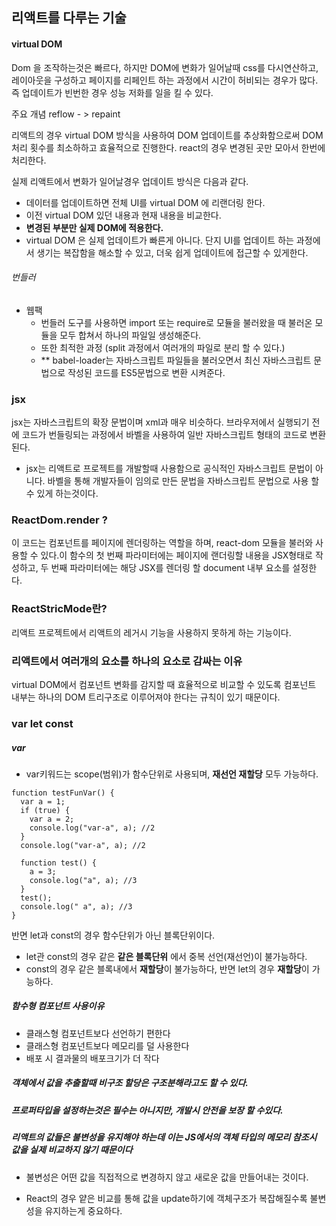 ## 리액트를 다루는 기술

#### virtual DOM

Dom 을 조작하는것은 빠르다, 하지만 DOM에 변화가 일어날때 css를 다시연산하고, 레이아웃을 구성하고 페이지를 리페인트 하는 과정에서 시간이 허비되는 경우가 많다. 즉 업데이트가 빈번한 경우 성능 저화를 일을 킬 수 있다.

주요 개념 reflow - > repaint

리액트의 경우 virtual DOM 방식을 사용하여 DOM 업데이트를 추상화함으로써 DOM 처리 횟수를 최소하하고 효율적으로 진행한다. react의 경우 변경된 곳만 모아서 한번에 처리한다.

실제 리액트에서 변화가 일어날경우 업데이트 방식은 다음과 같다.

- 데이터를 업데이트하면 전체 UI를 virtual DOM 에 리랜더링 한다.
- 이전 virtual DOM 있던 내용과 현재 내용을 비교한다.
- **변경된 부분만 실제 DOM에 적용한다.**
- virtual DOM 은 실제 업데이트가 빠른게 아니다. 단지 UI를 업데이트 하는 과정에서 생기는 복잡함을 해소할 수 있고, 더욱 쉽게 업데이트에 접근할 수 있게한다.

###### 번들러

- 웹팩
  - 번들러 도구를 사용하면 import 또는 require로 모듈을 불러왔을 때 불러온 모듈을 모두 합쳐서 하나의 파일일 생성해준다.
  - 또한 최적한 과정 (split 과정에서 여러개의 파일로 분리 할 수 있다.)
  - \*\* babel-loader는 자바스크립트 파일들을 불러오면서 최신 자바스크립트 문법으로 작성된 코드를 ES5문법으로 변환 시켜준다.

### jsx

jsx는 자바스크립트의 확장 문법이며 xml과 매우 비슷하다. 브라우저에서 실행되기 전에 코드가 번들링되는 과정에서 바벨을 사용하여 일반 자바스크립트 형태의 코드로 변환된다.

- jsx는 리액트로 프로젝트를 개발할때 사용함으로 공식적인 자바스크립트 문법이 아니다. 바벨을 통해 개발자들이 임의로 만든 문법을 자바스크립트 문법으로 사용 할 수 있게 하는것이다.

### ReactDom.render ?

이 코드는 컴포넌트를 페이지에 렌더링하는 역할을 하며, react-dom 모듈을 불러와 사용할 수 있다.이 함수의 첫 번째 파라미터에는 페이지에 랜더링할 내용을 JSX형태로 작성하고, 두 번째 파라미터에는 해당 JSX를 렌더링 할 document 내부 요소를 설정한다.

### ReactStricMode란?

리액트 프로젝트에서 리액트의 레거시 기능을 사용하지 못하게 하는 기능이다.

### 리액트에서 여러개의 요소를 하나의 요소로 감싸는 이유

virtual DOM에서 컴포넌트 변화를 감지할 때 효율적으로 비교할 수 있도록 컴포넌트 내부는 하나의 DOM 트리구조로 이루어져야 한다는 규칙이 있기 때문이다.

### var let const

##### var

- var키워드는 scope(범위)가 함수단위로 사용되며, **재선언 재할당** 모두 가능하다.

```
function testFunVar() {
  var a = 1;
  if (true) {
    var a = 2;
    console.log("var-a", a); //2
  }
  console.log("var-a", a); //2

  function test() {
    a = 3;
    console.log("a", a); //3
  }
  test();
  console.log(" a", a); //3
}
```

반면 let과 const의 경우 함수단위가 아닌 블록단위이다.

- let관 const의 경우 같은 **같은 블록단위** 에서 중복 선언(재선언)이 불가능하다.
- const의 경우 같은 블록내에서 **재할당**이 불가능하다, 반면 let의 경우 **재할당**이 가능하다.

##### 함수형 컴포넌트 사용이유

- 클래스형 컴포넌트보다 선언하기 편한다
- 클래스형 컴포넌트보다 메모리를 덜 사용한다
- 배포 시 결과물의 배포크기가 더 작다

##### 객체에서 값을 추출할때 비구조 할당은 구조분해라고도 할 수 있다.

##### 프로퍼타입을 설정하는것은 필수는 아니지만, 개발시 안전을 보장 할 수있다.

##### 리액트의 값들은 불변성을 유지해야 하는데 이는 JS에서의 객체 타입의 메모리 참조시 값을 실제 비교하지 않기 때문이다

- 불변성은 어떤 값을 직접적으로 변경하지 않고 새로운 값을 만들어내는 것이다.

- React의 경우 얕은 비교를 통해 값을 update하기에 객체구조가 복잡해질수록 불변성을 유지하는게 중요하다.
